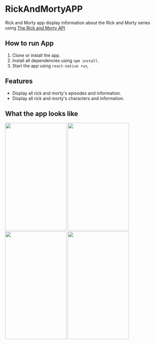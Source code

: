 # RickAndMortyAPP

Rick and Morty app display information about the Rick and Morty series using [The Rick and Morty API](https://rickandmortyapi.com/)

## How to run App
1. Clone or install the app.
2. Install all dependencies using `npm install`.
3. Start the app using `react-native run`,

## Features
- Display all rick and morty's episodes and information.
- Display all rick and morty's characters and information. 

## What the app looks like
<img src="https://user-images.githubusercontent.com/25670471/112546103-0fa03580-8dca-11eb-9b7d-1f9bf0b4e148.png" width="200" height="350"> <img src="https://user-images.githubusercontent.com/25670471/112546661-c3092a00-8dca-11eb-982d-3f55d019bcb0.png" width="200" height="350"> <img src="https://user-images.githubusercontent.com/25670471/112546895-1e3b1c80-8dcb-11eb-8d87-04450a951b15.png" width="200" height="350"> <img src="https://user-images.githubusercontent.com/25670471/112547097-5a6e7d00-8dcb-11eb-8806-82fda0efa0ad.png" width="200" height="350">


